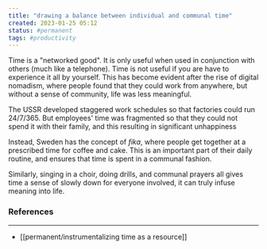 ```yaml
---
title: "drawing a balance between individual and communal time"
created: 2023-01-25 05:12
status: #permanent
tags: #productivity 
---
```


Time is a "networked good". It is only useful when used in conjunction with others (much like a telephone). Time is not useful if you are have to experience it all by yourself. This has become evident after the rise of digital nomadism, where people found that they could work from anywhere, but without a sense of community, life was less meaningful.

The USSR developed staggered work schedules so that factories could run 24/7/365. But employees' time was fragmented so that they could not spend it with their family, and this resulting in significant unhappiness

Instead, Sweden has the concept of *fika*, where people get together at a prescribed time for coffee and cake. This is an important part of their daily routine, and ensures that time is spent in a communal fashion.

Similarly, singing in a choir, doing drills, and communal prayers all gives time a sense of slowly down for everyone involved, it can truly infuse meaning into life.

### References
---
- [[permanent/instrumentalizing time as a resource]]